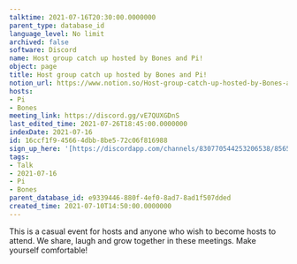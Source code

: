 ```yaml
---
talktime: 2021-07-16T20:30:00.0000000
parent_type: database_id
language_level: No limit
archived: false
software: Discord
name: Host group catch up hosted by Bones and Pi!
object: page
title: Host group catch up hosted by Bones and Pi!
notion_url: https://www.notion.so/Host-group-catch-up-hosted-by-Bones-and-Pi-16ccf1f945664dbb8be572c06f816988
hosts:
- Pi
- Bones
meeting_link: https://discord.gg/vE7QUXGDnS
last_edited_time: 2021-07-26T18:45:00.0000000
indexDate: 2021-07-16
id: 16ccf1f9-4566-4dbb-8be5-72c06f816988
sign_up_here: '[https://discordapp.com/channels/830770544253206538/856580095464046620/863309109738078228](https://discordapp.com/channels/830770544253206538/856580095464046620/863309109738078228)'
tags:
- Talk
- 2021-07-16
- Pi
- Bones
parent_database_id: e9339446-880f-4ef0-8ad7-8ad1f507dded
created_time: 2021-07-10T14:50:00.0000000
---
```


This is a casual event for hosts and anyone who wish to become hosts to attend.  We share, laugh and grow together in these meetings.  Make yourself comfortable!






